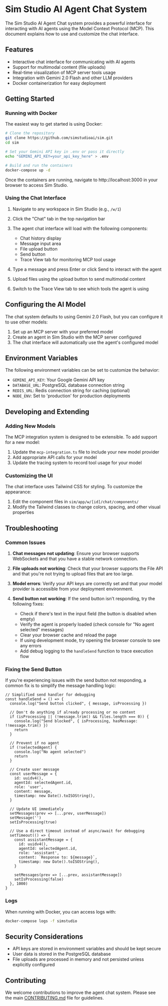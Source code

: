 # Sim Studio AI Agent Chat System

The Sim Studio AI Agent Chat system provides a powerful interface for interacting with AI agents using the Model Context Protocol (MCP). This document explains how to use and customize the chat interface.

## Features

- Interactive chat interface for communicating with AI agents
- Support for multimodal content (file uploads)
- Real-time visualization of MCP server tools usage
- Integration with Gemini 2.0 Flash and other LLM providers
- Docker containerization for easy deployment

## Getting Started

### Running with Docker

The easiest way to get started is using Docker:

```bash
# Clone the repository
git clone https://github.com/simstudioai/sim.git
cd sim

# Set your Gemini API key in .env or pass it directly
echo "GEMINI_API_KEY=your_api_key_here" > .env

# Build and run the containers
docker-compose up -d
```

Once the containers are running, navigate to http://localhost:3000 in your browser to access Sim Studio.

### Using the Chat Interface

1. Navigate to any workspace in Sim Studio (e.g., `/w/1`)
2. Click the "Chat" tab in the top navigation bar
3. The agent chat interface will load with the following components:
   - Chat history display
   - Message input area
   - File upload button
   - Send button
   - Trace View tab for monitoring MCP tool usage

4. Type a message and press Enter or click Send to interact with the agent
5. Upload files using the upload button to send multimodal content
6. Switch to the Trace View tab to see which tools the agent is using

## Configuring the AI Model

The chat system defaults to using Gemini 2.0 Flash, but you can configure it to use other models:

1. Set up an MCP server with your preferred model
2. Create an agent in Sim Studio with the MCP server configured
3. The chat interface will automatically use the agent's configured model

## Environment Variables

The following environment variables can be set to customize the behavior:

- `GEMINI_API_KEY`: Your Google Gemini API key
- `DATABASE_URL`: PostgreSQL database connection string
- `REDIS_URL`: Redis connection string for caching (optional)
- `NODE_ENV`: Set to 'production' for production deployments

## Developing and Extending

### Adding New Models

The MCP integration system is designed to be extensible. To add support for a new model:

1. Update the `mcp-integration.ts` file to include your new model provider
2. Add appropriate API calls for your model
3. Update the tracing system to record tool usage for your model

### Customizing the UI

The chat interface uses Tailwind CSS for styling. To customize the appearance:

1. Edit the component files in `sim/app/w/[id]/chat/components/`
2. Modify the Tailwind classes to change colors, spacing, and other visual properties

## Troubleshooting

### Common Issues

1. **Chat messages not updating**: Ensure your browser supports WebSockets and that you have a stable network connection.

2. **File uploads not working**: Check that your browser supports the File API and that you're not trying to upload files that are too large.

3. **Model errors**: Verify your API keys are correctly set and that your model provider is accessible from your deployment environment.

4. **Send button not working**: If the send button isn't responding, try the following fixes:
   - Check if there's text in the input field (the button is disabled when empty)
   - Verify the agent is properly loaded (check console for "No agent selected" messages)
   - Clear your browser cache and reload the page
   - If using development mode, try opening the browser console to see any errors
   - Add debug logging to the `handleSend` function to trace execution flow

### Fixing the Send Button

If you're experiencing issues with the send button not responding, a common fix is to simplify the message handling logic:

```tsx
// Simplified send handler for debugging
const handleSend = () => {
  console.log("Send button clicked", { message, isProcessing })
  
  // Don't do anything if already processing or no content
  if (isProcessing || (!message.trim() && files.length === 0)) {
    console.log("Send blocked", { isProcessing, hasMessage: !!message.trim() })
    return
  }
  
  // Prevent if no agent
  if (!selectedAgent) {
    console.log("No agent selected")
    return
  }
  
  // Create user message
  const userMessage = {
    id: uuidv4(),
    agentId: selectedAgent.id,
    role: 'user',
    content: message,
    timestamp: new Date().toISOString(),
  }
  
  // Update UI immediately
  setMessages(prev => [...prev, userMessage])
  setMessage('')
  setIsProcessing(true)
  
  // Use a direct timeout instead of async/await for debugging
  setTimeout(() => {
    const assistantMessage = {
      id: uuidv4(),
      agentId: selectedAgent.id,
      role: 'assistant',
      content: `Response to: ${message}`,
      timestamp: new Date().toISOString(),
    }
    
    setMessages(prev => [...prev, assistantMessage])
    setIsProcessing(false)
  }, 1000)
}
```

### Logs

When running with Docker, you can access logs with:

```bash
docker-compose logs -f simstudio
```

## Security Considerations

- API keys are stored in environment variables and should be kept secure
- User data is stored in the PostgreSQL database
- File uploads are processed in memory and not persisted unless explicitly configured

## Contributing

We welcome contributions to improve the agent chat system. Please see the main [CONTRIBUTING.md](../CONTRIBUTING.md) file for guidelines. 